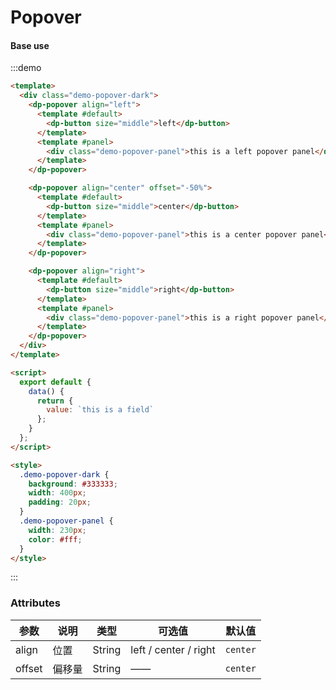 # Popover

#### Base use

:::demo

```html
<template>
  <div class="demo-popover-dark">
    <dp-popover align="left">
      <template #default>
        <dp-button size="middle">left</dp-button>
      </template>
      <template #panel>
        <div class="demo-popover-panel">this is a left popover panel</div>
      </template>
    </dp-popover>

    <dp-popover align="center" offset="-50%">
      <template #default>
        <dp-button size="middle">center</dp-button>
      </template>
      <template #panel>
        <div class="demo-popover-panel">this is a center popover panel</div>
      </template>
    </dp-popover>

    <dp-popover align="right">
      <template #default>
        <dp-button size="middle">right</dp-button>
      </template>
      <template #panel>
        <div class="demo-popover-panel">this is a right popover panel</div>
      </template>
    </dp-popover>
  </div>
</template>

<script>
  export default {
    data() {
      return {
        value: `this is a field`
      };
    }
  };
</script>

<style>
  .demo-popover-dark {
    background: #333333;
    width: 400px;
    padding: 20px;
  }
  .demo-popover-panel {
    width: 230px;
    color: #fff;
  }
</style>
```

:::

### Attributes

| 参数   | 说明   | 类型   | 可选值                | 默认值   |
| ------ | ------ | ------ | --------------------- | -------- |
| align  | 位置   | String | left / center / right | `center` |
| offset | 偏移量 | String | ——                    | `center` |
